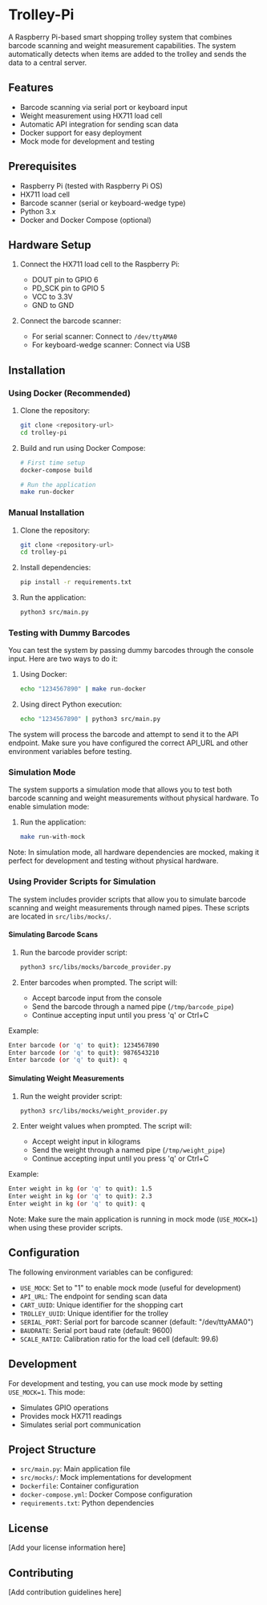 # Trolley-Pi

A Raspberry Pi-based smart shopping trolley system that combines barcode scanning and weight measurement capabilities. The system automatically detects when items are added to the trolley and sends the data to a central server.

## Features

- Barcode scanning via serial port or keyboard input
- Weight measurement using HX711 load cell
- Automatic API integration for sending scan data
- Docker support for easy deployment
- Mock mode for development and testing

## Prerequisites

- Raspberry Pi (tested with Raspberry Pi OS)
- HX711 load cell
- Barcode scanner (serial or keyboard-wedge type)
- Python 3.x
- Docker and Docker Compose (optional)

## Hardware Setup

1. Connect the HX711 load cell to the Raspberry Pi:
   - DOUT pin to GPIO 6
   - PD_SCK pin to GPIO 5
   - VCC to 3.3V
   - GND to GND

2. Connect the barcode scanner:
   - For serial scanner: Connect to `/dev/ttyAMA0`
   - For keyboard-wedge scanner: Connect via USB

## Installation

### Using Docker (Recommended)

1. Clone the repository:
   ```bash
   git clone <repository-url>
   cd trolley-pi
   ```

2. Build and run using Docker Compose:
   ```bash
   # First time setup
   docker-compose build
   
   # Run the application
   make run-docker
   ```

### Manual Installation

1. Clone the repository:
   ```bash
   git clone <repository-url>
   cd trolley-pi
   ```

2. Install dependencies:
   ```bash
   pip install -r requirements.txt
   ```

3. Run the application:
   ```bash
   python3 src/main.py
   ```

### Testing with Dummy Barcodes

You can test the system by passing dummy barcodes through the console input. Here are two ways to do it:

1. Using Docker:
   ```bash
   echo "1234567890" | make run-docker
   ```

2. Using direct Python execution:
   ```bash
   echo "1234567890" | python3 src/main.py
   ```

The system will process the barcode and attempt to send it to the API endpoint. Make sure you have configured the correct API_URL and other environment variables before testing.

### Simulation Mode

The system supports a simulation mode that allows you to test both barcode scanning and weight measurements without physical hardware. To enable simulation mode:

1) Run the application:
   ```bash
   make run-with-mock
   ```

Note: In simulation mode, all hardware dependencies are mocked, making it perfect for development and testing without physical hardware.

### Using Provider Scripts for Simulation

The system includes provider scripts that allow you to simulate barcode scanning and weight measurements through named pipes. These scripts are located in `src/libs/mocks/`.

#### Simulating Barcode Scans

1. Run the barcode provider script:
   ```bash
   python3 src/libs/mocks/barcode_provider.py
   ```

2. Enter barcodes when prompted. The script will:
   - Accept barcode input from the console
   - Send the barcode through a named pipe (`/tmp/barcode_pipe`)
   - Continue accepting input until you press 'q' or Ctrl+C

Example:
```bash
Enter barcode (or 'q' to quit): 1234567890
Enter barcode (or 'q' to quit): 9876543210
Enter barcode (or 'q' to quit): q
```

#### Simulating Weight Measurements

1. Run the weight provider script:
   ```bash
   python3 src/libs/mocks/weight_provider.py
   ```

2. Enter weight values when prompted. The script will:
   - Accept weight input in kilograms
   - Send the weight through a named pipe (`/tmp/weight_pipe`)
   - Continue accepting input until you press 'q' or Ctrl+C

Example:
```bash
Enter weight in kg (or 'q' to quit): 1.5
Enter weight in kg (or 'q' to quit): 2.3
Enter weight in kg (or 'q' to quit): q
```

Note: Make sure the main application is running in mock mode (`USE_MOCK=1`) when using these provider scripts.

## Configuration

The following environment variables can be configured:

- `USE_MOCK`: Set to "1" to enable mock mode (useful for development)
- `API_URL`: The endpoint for sending scan data
- `CART_UUID`: Unique identifier for the shopping cart
- `TROLLEY_UUID`: Unique identifier for the trolley
- `SERIAL_PORT`: Serial port for barcode scanner (default: "/dev/ttyAMA0")
- `BAUDRATE`: Serial port baud rate (default: 9600)
- `SCALE_RATIO`: Calibration ratio for the load cell (default: 99.6)

## Development

For development and testing, you can use mock mode by setting `USE_MOCK=1`. This mode:
- Simulates GPIO operations
- Provides mock HX711 readings
- Simulates serial port communication

## Project Structure

- `src/main.py`: Main application file
- `src/mocks/`: Mock implementations for development
- `Dockerfile`: Container configuration
- `docker-compose.yml`: Docker Compose configuration
- `requirements.txt`: Python dependencies

## License

[Add your license information here]

## Contributing

[Add contribution guidelines here]
